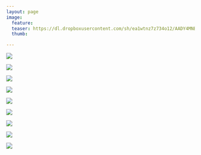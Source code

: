 ```yaml
---
layout: page
image:
  feature:
  teaser: https://dl.dropboxusercontent.com/sh/ea1wtnz7z734o12/AADY4MNB5jehxkT3DdgsX8Fha/luontokuvat/kev%C3%A4t/5/DS53150-245px.jpg
  thumb:

---
```


[![](https://dl.dropboxusercontent.com/sh/ea1wtnz7z734o12/AADMSmVY_E9tCpx8CU_kp3tSa/luontokuvat/kev%C3%A4t/5/DS52906-800px.jpg)](https://dl.dropboxusercontent.com/sh/ea1wtnz7z734o12/AABYG0nhPGiGeDUXoMgUzWs4a/luontokuvat/kev%C3%A4t/5/DS52906.jpg)

[![](https://dl.dropboxusercontent.com/sh/ea1wtnz7z734o12/AABc9sqkzgymBhCjyQB6FR5fa/luontokuvat/kev%C3%A4t/5/DS52913-800px.jpg)](https://dl.dropboxusercontent.com/sh/ea1wtnz7z734o12/AAA_VVWw_I8Et0JftqnOGb_Ba/luontokuvat/kev%C3%A4t/5/DS52913.jpg)

[![](https://dl.dropboxusercontent.com/sh/ea1wtnz7z734o12/AABA0LsL39R--TkVyEdudGXHa/luontokuvat/kev%C3%A4t/5/DS52912-800px.jpg)](https://dl.dropboxusercontent.com/sh/ea1wtnz7z734o12/AADMNwSDgAaeptY1CgLCR0XUa/luontokuvat/kev%C3%A4t/5/DS52912.jpg)

[![](https://dl.dropboxusercontent.com/sh/ea1wtnz7z734o12/AAAgfvp34ccy5WNVH5SFO_Gma/luontokuvat/kev%C3%A4t/6/DS54744-800px.jpg)](https://dl.dropboxusercontent.com/sh/ea1wtnz7z734o12/AAB4qsfysdiY2jkOzYAOfjQya/luontokuvat/kev%C3%A4t/6/DS54744.jpg)

[![](https://dl.dropboxusercontent.com/sh/ea1wtnz7z734o12/AABKurvBQTv7Lep52_mpYQdma/luontokuvat/kev%C3%A4t/6/DS54747-800px.jpg)](https://dl.dropboxusercontent.com/sh/ea1wtnz7z734o12/AACXLOJg1YdPOOmwXNzMhC-ia/luontokuvat/kev%C3%A4t/6/DS54747.jpg)

[![](https://dl.dropboxusercontent.com/sh/ea1wtnz7z734o12/AADqLXijLXViP_ZiWWGUGRgOa/luontokuvat/kev%C3%A4t/5/DS53140-800px.jpg)](https://dl.dropboxusercontent.com/sh/ea1wtnz7z734o12/AAAOrolaKzRYd5j8oxcypOmfa/luontokuvat/kev%C3%A4t/5/DS53140.jpg)

[![](https://dl.dropboxusercontent.com/sh/ea1wtnz7z734o12/AABfZS4kYifpkDNJAH9TbFYba/luontokuvat/kev%C3%A4t/5/DS53143-800px.jpg)](https://dl.dropboxusercontent.com/sh/ea1wtnz7z734o12/AADFh3-pTn6KCh3h-JAOX_dQa/luontokuvat/kev%C3%A4t/5/DS53143.jpg)

[![](https://dl.dropboxusercontent.com/sh/ea1wtnz7z734o12/AADYQFJbFP70O7eMsXaYU4cXa/luontokuvat/kev%C3%A4t/5/DS53150-800px.jpg)](https://dl.dropboxusercontent.com/sh/ea1wtnz7z734o12/AAAeQL21LSH24qCy5p1kec7Ya/luontokuvat/kev%C3%A4t/5/DS53150.jpg)

[![](https://dl.dropboxusercontent.com/sh/ea1wtnz7z734o12/AABJdy9JiH95NnoALeXSRm1qa/luontokuvat/kev%C3%A4t/6/DS53689-800px.jpg)](https://dl.dropboxusercontent.com/sh/ea1wtnz7z734o12/AADSOhnwCIF8kDnzSiG65YeOa/luontokuvat/kev%C3%A4t/6/DS53689.jpg)
